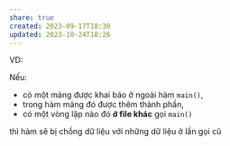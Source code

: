 ```yaml
---
share: true
created: 2023-09-17T18:30
updated: 2023-10-24T18:26
---
```

VD:

Nếu:
- có một mảng được khai báo ở ngoài hàm `main()`, 
- trong hàm mảng đó được thêm thành phần, 
- có một vòng lặp nào đó **ở file khác** gọi `main()`

thì hàm sẽ bị chồng dữ liệu với những dữ liệu ở lần gọi cũ